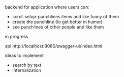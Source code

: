 backend for application where users can:
- scroll setup-punchlines items and like funny of them
- create the punchline (to get better in humor)
- see punchlines of other people and like them

in progress

api http://localhost:8080/swagger-ui/index.html






ideas to implement
- search by text
- internalization
